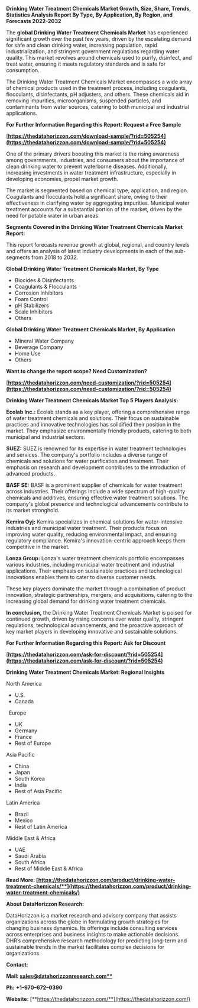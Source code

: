﻿**Drinking Water Treatment Chemicals  Market Growth, Size, Share, Trends, Statistics Analysis Report By Type, By Application, By Region, and Forecasts 2022-2032**


The **global Drinking Water Treatment Chemicals Market** has experienced significant growth over the past few years, driven by the escalating demand for safe and clean drinking water, increasing population, rapid industrialization, and stringent government regulations regarding water quality. This market revolves around chemicals used to purify, disinfect, and treat water, ensuring it meets regulatory standards and is safe for consumption. 

The Drinking Water Treatment Chemicals Market encompasses a wide array of chemical products used in the treatment process, including coagulants, flocculants, disinfectants, pH adjusters, and others. These chemicals aid in removing impurities, microorganisms, suspended particles, and contaminants from water sources, catering to both municipal and industrial applications.

**For Further Information Regarding this Report: Request a Free Sample**	

[**https://thedatahorizzon.com/download-sample/?rid=505254](https://thedatahorizzon.com/download-sample/?rid=505254)** 

One of the primary drivers boosting this market is the rising awareness among governments, industries, and consumers about the importance of clean drinking water to prevent waterborne diseases. Additionally, increasing investments in water treatment infrastructure, especially in developing economies, propel market growth.

The market is segmented based on chemical type, application, and region. Coagulants and flocculants hold a significant share, owing to their effectiveness in clarifying water by aggregating impurities. Municipal water treatment accounts for a substantial portion of the market, driven by the need for potable water in urban areas. 

**Segments Covered in the Drinking Water Treatment Chemicals Market Report:** 

This report forecasts revenue growth at global, regional, and country levels and offers an analysis of latest industry developments in each of the sub-segments from 2018 to 2032.

**Global Drinking Water Treatment Chemicals Market, By Type**

- Biocides & Disinfectants
- Coagulants & Flocculants
- Corrosion Inhibitors
- Foam Control
- pH Stabilizers
- Scale Inhibitors
- Others

**Global Drinking Water Treatment Chemicals Market, By Application**

- Mineral Water Company
- Beverage Company
- Home Use
- Others

**Want to change the report scope? Need Customization?**

[**https://thedatahorizzon.com/need-customization/?rid=505254](https://thedatahorizzon.com/need-customization/?rid=505254)** 

**Drinking Water Treatment Chemicals Market Top 5 Players Analysis:**

**Ecolab Inc.:** Ecolab stands as a key player, offering a comprehensive range of water treatment chemicals and solutions. Their focus on sustainable practices and innovative technologies has solidified their position in the market. They emphasize environmentally friendly products, catering to both municipal and industrial sectors.

**SUEZ:** SUEZ is renowned for its expertise in water treatment technologies and services. The company's portfolio includes a diverse range of chemicals and solutions for water purification and treatment. Their emphasis on research and development contributes to the introduction of advanced products.

**BASF SE:** BASF is a prominent supplier of chemicals for water treatment across industries. Their offerings include a wide spectrum of high-quality chemicals and additives, ensuring effective water treatment solutions. The company's global presence and technological advancements contribute to its market stronghold.

**Kemira Oyj:** Kemira specializes in chemical solutions for water-intensive industries and municipal water treatment. Their products focus on improving water quality, reducing environmental impact, and ensuring regulatory compliance. Kemira's innovation-centric approach keeps them competitive in the market.

**Lonza Group:** Lonza's water treatment chemicals portfolio encompasses various industries, including municipal water treatment and industrial applications. Their emphasis on sustainable practices and technological innovations enables them to cater to diverse customer needs.

These key players dominate the market through a combination of product innovation, strategic partnerships, mergers, and acquisitions, catering to the increasing global demand for drinking water treatment chemicals.

**In conclusion,** the Drinking Water Treatment Chemicals Market is poised for continued growth, driven by rising concerns over water quality, stringent regulations, technological advancements, and the proactive approach of key market players in developing innovative and sustainable solutions.

**For Further Information Regarding this Report: Ask for Discount**	

[**https://thedatahorizzon.com/ask-for-discount/?rid=505254](https://thedatahorizzon.com/ask-for-discount/?rid=505254)** 

**Drinking Water Treatment Chemicals Market: Regional Insights**

North America

- U.S.
- Canada

` `Europe

- UK
- Germany
- France
- Rest of Europe

Asia Pacific

- China
- Japan
- South Korea
- India
- Rest of Asia Pacific

Latin America

- Brazil
- Mexico
- Rest of Latin America

Middle East & Africa

- UAE
- Saudi Arabia
- South Africa
- Rest of Middle East & Africa

**Read More: [https://thedatahorizzon.com/product/drinking-water-treatment-chemicals/**](https://thedatahorizzon.com/product/drinking-water-treatment-chemicals/)** 

**About DataHorizzon Research:**

DataHorizzon is a market research and advisory company that assists organizations across the globe in formulating growth strategies for changing business dynamics. Its offerings include consulting services across enterprises and business insights to make actionable decisions. DHR’s comprehensive research methodology for predicting long-term and sustainable trends in the market facilitates complex decisions for organizations.

**Contact:**

**Mail: [sales@datahorizzonresearch.com**](mailto:sales@datahorizzonresearch.com)**

**Ph:** **+1–970–672–0390**

**Website:** [**https://thedatahorizzon.com/**](https://thedatahorizzon.com/)

